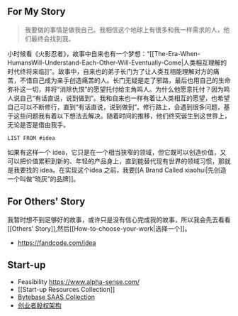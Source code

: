 ## For My Story

> 我要做的事情是做我自己。我相信这个地球上有很多和我一样需求的人，他们最终会找到我。

小时候看《火影忍者》，故事中自来也有一个梦想：“[[The-Era-When-HumansWill-Understand-Each-Other-Will-Eventually-Come|人类相互理解的时代终将来临]]”。故事中，自来也的弟子长门为了让人类互相能理解对方的痛苦，不惜自己成为亲手创造痛苦的人。长门无疑是走了邪路，最后也用自己的生命弥补这一切，并将“消除仇恨”的愿望托付给主角鸣人。为什么他愿意托付？因为鸣人说自己“有话直说，说到做到”。我和自来也一样有着让人类相互的愿望，也希望自己可以不断修行，直到“有话直说，说到做到”。修行路上，会遇到很多问题，基于这些问题我有着以下想法去解决。随着时间的推移，他们终究诞生到这世界上，无论是否是借由我手。

```dataview
LIST FROM #idea
```

如果有这样一个 idea，它只是在一个相当狭窄的领域，但它既可以创造价值，又可以把价值累积到新的、年轻的产品身上，直到能替代现有世界的领域习惯，那就是我要找的 idea。在实现这个idea 之前，我要[[A Brand Called xiaohui|先创造一个叫做“晓灰”的品牌]]。

## For Others' Story

我暂时想不到足够好的故事，或许只是没有信心完成我的故事，所以我会先去看看[[Others' Story]],然后[[How-to-choose-your-work|选择一个]]。

- https://fandcode.com/idea

## Start-up

- Feasibility https://www.alpha-sense.com/
- [[Start-up Resources Collection]]
- [Bytebase SAAS Collection](https://mp.weixin.qq.com/s/Z4W4JiWLFUY-uIXT5C7-2g)
- [创业者股权架构](https://mp.weixin.qq.com/s/hxPY3HDUk7ReWo_9zL_l_A)
